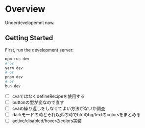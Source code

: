 # Overview

Underdevelopemnt now.

## Getting Started

First, run the development server:

```bash
npm run dev
# or
yarn dev
# or
pnpm dev
# or
bun dev
```

- [ ] cvaではなくdefineRecipeを使用する
- [ ] buttonの型が変なので直す
- [ ] cvaの繰り返しをしなくてよい方法がないか調査
- [ ] darkモードの時とそれ以外の時でbtnのbg/textのcolorsをまとめる
- [ ] active/disabled/hoverのcolors実装
